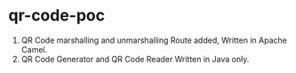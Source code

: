 # qr-code-poc

1. QR Code marshalling and unmarshalling Route added, Written in Apache Camel.
2. QR Code Generator and QR Code Reader Written in Java only.
